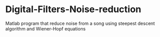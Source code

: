 # Digital-Filters-Noise-reduction
Matlab program that reduce noise from a song using steepest descent algorithm and Wiener-Hopf equations
